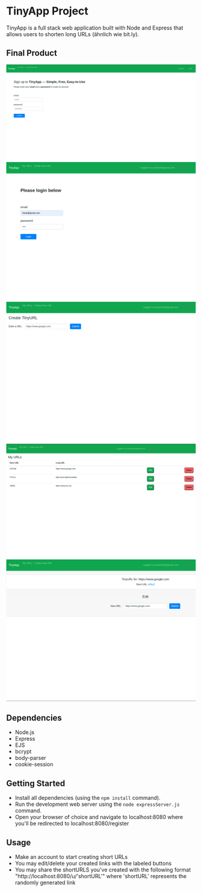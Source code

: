 # TinyApp Project

TinyApp is a full stack web application built with Node and Express that allows users to shorten long URLs (ähnlich wie bit.ly).

## Final Product

!["User Registration"](https://github.com/JoshuaRully/tinyapp/blob/master/screenshots/UserRegistration.png?raw=true)
!["User Login"](https://github.com/JoshuaRully/tinyapp/blob/master/screenshots/UserLogin.png?raw=true)
!["Create a short URL"](https://github.com/JoshuaRully/tinyapp/blob/master/screenshots/urlCreation.png?raw=true)
!["Keep track of your URLs easily"](https://github.com/JoshuaRully/tinyapp/blob/master/screenshots/userUrlsList.png?raw=true)
!["Edit you URLs"](https://github.com/JoshuaRully/tinyapp/blob/master/screenshots/urlEdit.png?raw=true)

## Dependencies

- Node.js
- Express
- EJS
- bcrypt
- body-parser
- cookie-session

## Getting Started

- Install all dependencies (using the `npm install` command).
- Run the development web server using the `node expressServer.js` command.
- Open your browser of choice and navigate to localhost:8080 where you'll be redirected to localhost:8080/register

## Usage

- Make an account to start creating short URLs
- You may edit/delete your created links with the labeled buttons
- You may share the shortURLS you've created with the following format "http://localhost:8080/u/'shortURL'" where 'shortURL' represents the randomly generated link